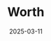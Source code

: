 ---  
layout: startup_page  
title: "Worth"  
id: "worthai.com"  
permalink: "/worthworthai.com03112025/"  
website: "https://worthai.com/"  
funding_round: "Seed"  
funding_amount: "$20M"  
investors: "TTV Capital, Ingeborg, Florida Funders, Deep Work Capital, Florida Opportunity Fund"  
about: "Worth provides \"frictionless\" onboarding and underwriting for small and medium-sized businesses (SMBs) applying for credit-based products. The company leverages AI and data from various sources to prefill applications and automate checks for financial institutions, reducing paperwork and delays. Worth offers a platform for real-time data and plans to launch a business credit score for SMBs."  
markets: "Fintech, Business/Productivity Software, Financial Software, SaaS, Artificial Intelligence & Machine Learning, FinTech"  
hq: "Orlando, Florida, United States"  
founded_year: "2023"  
linkedin: "https://www.linkedin.com/company/worth-ai"  
twitter: "https://twitter.com/worth_AI"  
instagram: ""  
facebook: "https://www.facebook.com/worthai.risk"  
crunchbase: "https://www.crunchbase.com/organization/worth-ai"  
pitchbook: "https://pitchbook.com/profiles/company/549538-66"  

date_display: "11-Mar-2025"  
date: "2025-03-11"

# SEO Optimization  
meta_title: "Worth - Seed Funding ($20M)"  
meta_description: "Worth, Worth provides \"frictionless\" onboarding and underwriting for small and medium-sized businesses (SMBs) applying for credit-based products. The compa..."  
meta_keywords: "Worth, Fintech, Business/Productivity Software, Financial Software, SaaS, Artificial Intelligence & Machine Learning, FinTech, Seed funding"  
canonical_url: "https://startup.projectstartups.com/worthworthai.com03112025/"  
---